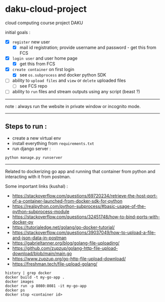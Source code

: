 # daku-cloud-project
cloud computing course project DAKU

initial goals :

- [X] `register` new user
  - [X] mail id registration; provide username and password - get this from FCS 
- [X] `login user` and user home page
  - [X] get this from FCS
- [X] `create container` on first login
  - [X] see `os.subprocess` and docker python SDK
- [ ] ability to `upload files` and `view` or `delete` uploaded files
  - [ ] see FCS repo
- [ ] ability to `run` files and stream outputs using any script (beast ?)

---

note : always run the website in private window or incognito mode. 

---

## Steps to run :

- create a new virtual env
- install everything from  `requirements.txt`
- run django server :

`python manage.py runserver`

---
Related to dockerizing go app and running that container from python and interacting with it from postman.

Some important links (kushal) :


- https://stackoverflow.com/questions/69720234/retrieve-the-host-port-of-a-container-launched-from-docker-sdk-for-python
- https://realpython.com/python-subprocess/#basic-usage-of-the-python-subprocess-module
- https://stackoverflow.com/questions/32451748/how-to-bind-ports-with-docker-py
- https://tutorialedge.net/golang/go-docker-tutorial/
- https://stackoverflow.com/questions/39037049/how-to-upload-a-file-and-json-data-in-postman
- https://gabrieltanner.org/blog/golang-file-uploading/
- https://github.com/zupzup/golang-http-file-upload-download/blob/main/main.go
- https://www.zupzup.org/go-http-file-upload-download/
- https://freshman.tech/file-upload-golang/

```
history | grep docker
docker build -t my-go-app .
docker images
docker run -p 8080:8081 -it my-go-app
docker ps
docker stop <container id>
```